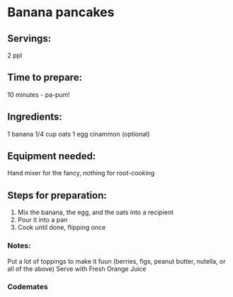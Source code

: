 # Banana pancakes

## Servings: 
2 ppl

## Time to prepare: 
10 minutes - pa-pum!

## Ingredients: 
1 banana
1/4 cup oats
1 egg
cinammon (optional)


## Equipment needed: 
Hand mixer for the fancy, nothing for root-cooking


## Steps for preparation: 
1) Mix the banana, the egg, and the oats into a recipient
2) Pour it into a pan
3) Cook until done, flipping once



### Notes: 
Put a lot of toppings to make it fuun (berries, figs, peanut butter, nutella, or all of the above)
Serve with Fresh Orange Juice



### Codemates #
